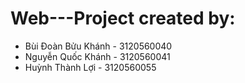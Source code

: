 # Web---Project created by:
- Bùi Đoàn Bửu Khánh - 3120560040
- Nguyễn Quốc Khánh - 3120560041
- Huỳnh Thành Lợi - 3120560055

